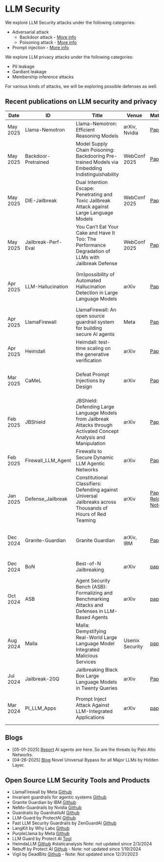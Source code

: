 # LLM Security

We explore LLM Security attacks under the following categories:
* Adversarial attack
  * Backdoor attack - [More info](backdoor.md)
  * Poisoning attack - [More info](poisoning.md)
* Prompt injection - [More info](prompt_injection.md)
 
We explore LLM privacy attacks under the following categories:
* PII leakage
* Gardiant leakage
* Membership inference attacks

For various kinds of attacks, we will be exploring possible defenses as well.

## Recent publications on LLM security and privacy

| Date | ID | Title | Venue | Material | Tags | Code | Summary | 
| --- | --- | --- | --- | --- | --- | --- | --- |
| May 2025 | Llama-Nemotron | Llama-Nemotron: Efficient Reasoning Models | arXiv, Nvidia | [Paper](https://arxiv.org/pdf/2505.00949) | efficient reasoning, llama | | |
| May 2025 | Backdoor-Pretrained | Model Supply Chain Poisoning: Backdooring Pre-trained Models via Embedding Indistinguishability | WebConf 2025 | [Paper](https://dl.acm.org/doi/pdf/10.1145/3696410.3714624) | backdoor, pretrain, finetune | | |
| May 2025 | DIE-Jailbreak | Dual Intention Escape: Penetrating and Toxic Jailbreak Attack against Large Language Models | WebConf 2025 | [Paper](https://dl.acm.org/doi/pdf/10.1145/3696410.3714654) | jailbreak, attack | | |
| May 2025 | Jailbreak-Perf-Eval | You Can’t Eat Your Cake and Have It Too: The Performance Degradation of LLMs with Jailbreak Defense | WebConf 2025 | [Paper](https://dl.acm.org/doi/pdf/10.1145/3696410.3714632) | utility, prompt inject defenses | | |
| Apr 2025 | LLM-Hallucination | (Im)possibility of Automated Hallucination Detection in Large Language Models | arXiv | [Paper](https://arxiv.org/pdf/2504.17004) | Language detection, positive examples, negative examples | | |
|Apr 2025 | LlamaFirewall | LlamaFirewall: An open source guardrail system for building secure AI agents | Meta | [Paper](https://scontent-lax3-2.xx.fbcdn.net/v/t39.2365-6/494149131_1055202283127335_8271555569134498093_n.pdf) | firewall, llm, agent, open source| | |
| Apr 2025 | Heimdall | Heimdall: test-time scaling on the generative verification | arXiv | [Paper](https://arxiv.org/abs/2504.10337) | CoT verification, RL, AIME2025 | | |
| Mar 2025 | CaMeL | Defeat Prompt Injections by Design | arXiv | [Paper](https://arxiv.org/pdf/2503.18813) | prompt injection, defense, agents, AgentDojo | | |
| Feb 2025 | JBShield | JBShield: Defending Large Language Models from Jailbreak Attacks through Activated Concept Analysis and Manipulation | arXiv | [Paper](https://arxiv.org/abs/2502.07557) | safety alignment, LRH | | |
| Feb 2025 | Firewall_LLM_Agent | Firewalls to Secure Dynamic LLM Agentic Networks | arXiv | [Paper](https://arxiv.org/pdf/2502.01822) | firewall, agents, llm |  | [Summary](reviews/firewall_llm_agent.md)|
| Jan 2025 | Defense_Jailbreak | Constitutional Classifiers: Defending against Universal Jailbreaks across Thousands of Hours of Red Teaming | arXiv | [Paper](https://arxiv.org/pdf/2501.18837), [Relase Note](https://www.anthropic.com/research/constitutional-classifiers) | aml, robust, universal jailbreak | | |
| Dec 2024 | Granite-Guardian | Granite Guardian | arXiv, IBM | [Paper](https://arxiv.org/pdf/2412.07724) | risk detection, bias, jailbreaking, hallucination | [Github](https://github.com/ibm-granite/granite-guardian) | |
| Dec 2024 | BoN | Best-of-N Jailbreaking | arXiv | [paper](https://arxiv.org/abs/2412.03556) | Jailbreaking, Prompt Injection |  | [Summary](reviews/bon.md) |
| Oct 2024 | ASB | Agent Security Bench (ASB): Formalizing and Benchmarking Attacks and Defenses in LLM-Based Agents | arXiv | [paper](https://arxiv.org/pdf/2410.02644) | LLM Agents, Benchmark, Attacks, Defenses |  | [Summary](reviews/asb.md)|
| Aug 2024 | Malla | Malla: Demystifying Real-World Large Language Model Integrated Malicious Services | Usenix Security | [paper](https://www.usenix.org/system/files/usenixsecurity24-lin-zilong.pdf) | Malicious LLMs, Jailbreaking, Darkweb | | [Summary](reviews/malla.md)|
| Jul 2024 | Jailbreak-20Q | Jailbreaking Black Box Large Language Models in Twenty Queries | arXiv | [Paper](https://arxiv.org/pdf/2310.08419) | PAIR | | |
| Mar 2024 | PI_LLM_Apps | Prompt Inject Attack Against LLM-Integrated Applications | arXiv | [paper](https://arxiv.org/pdf/2306.05499) | Prompt Injection, LLM-Integrated Apps |  | [Summary](reviews/pi_llm_apps.md)|

## Blogs
* [05-01-2025] [Report](https://media.licdn.com/dms/document/media/v2/D561FAQGg9Ds3rhaGPw/feedshare-document-pdf-analyzed/B56ZaSGr9wHgAY-/0/1746207963856) AI agents are here. So are the threats by Palo Alto Networks.
* [04-26-2025] [Blog](https://hiddenlayer.com/innovation-hub/novel-universal-bypass-for-all-major-llms/) Novel Universal Bypass for all Major LLMs by Hidden Layer.

## Open Source LLM Security Tools and Products
* LlamaFirewall by Meta [Github](https://meta-llama.github.io/PurpleLlama/LlamaFirewall/)
* Invariant guardrails for agentic systems [Github](https://github.com/invariantlabs-ai/invariant)
* Granite Guardian by IBM [Github](https://github.com/ibm-granite/granite-guardian)
* NeMo-Guardrails by Nvidia [Github](https://github.com/NVIDIA/NeMo-Guardrails)
* Guardrails by GuardrailsAI [Github](https://github.com/guardrails-ai/guardrails)
* LLM-Guard by ProtectAI [Github](https://github.com/protectai/llm-guard)
* Fast LLM Security Guardrails by ZenGuardAI [Github](https://github.com/ZenGuard-AI/fast-llm-security-guardrails)
* LangKit by Why Labs [Github](https://github.com/whylabs/langkit)
* PurpleLlama by Meta [Github](https://github.com/meta-llama/PurpleLlama)
* LLM Guard by Protect AI [Tool](https://llm-guard.com)
* HeimdaLLM [Github](https://github.com/amoffat/HeimdaLLM) #staticanalysis Note: not updated since 2/3/2024
* Rebuff by Protect AI [Github](https://github.com/protectai/rebuff) - Note: not updated since 1/19/2024
* Vigil by DeadBits [Github](https://github.com/deadbits/vigil-llm) - Note: Not updated since 12/31/2023
